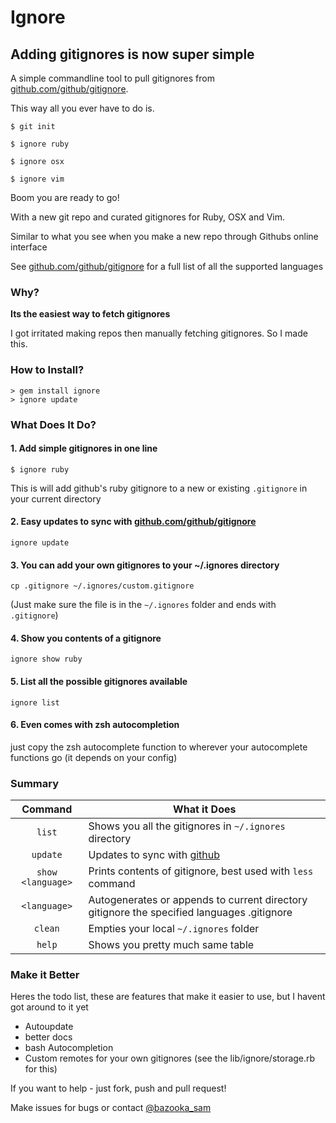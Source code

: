 # Ignore

## Adding gitignores is now super simple

A simple commandline tool to pull gitignores from  [github.com/github/gitignore](https://github.com/github/gitignore).

This way all you ever have to do is.

```
$ git init

$ ignore ruby

$ ignore osx

$ ignore vim
```

Boom you are ready to go!

With a new git repo and curated gitignores for Ruby, OSX and Vim.

Similar to what you see when you make a new repo through Githubs online interface

See [github.com/github/gitignore](https://github.com/github/gitignore) for a full list of all the supported languages


### Why? 

**Its the easiest way to fetch gitignores**

I got irritated making repos then manually fetching gitignores. So I made this.

### How to Install? 

```
> gem install ignore
> ignore update
```

### What Does It Do? 

#### 1. Add simple gitignores in one line

```
$ ignore ruby
```

This is will add github's ruby gitignore to a new or existing `.gitignore` in your current directory

#### 2. Easy updates to sync with [github.com/github/gitignore](https://github.com/github/gitignore)

```
ignore update
```

#### 3. You can add your own gitignores to your ~/.ignores directory

```
cp .gitignore ~/.ignores/custom.gitignore
```

(Just make sure the file is in the `~/.ignores` folder and ends with `.gitignore`)

#### 4. Show you contents of a gitignore

```
ignore show ruby
```

#### 5. List all the possible gitignores available

```
ignore list
```

#### 6. Even comes with zsh autocompletion

just copy the zsh autocomplete function to wherever your autocomplete functions go (it depends on your config)

### Summary

| Command | What it Does |
|:-------:|--------------|
| `list` | Shows you all the gitignores in `~/.ignores` directory|
| `update`| Updates to sync with [github](https://github.com/github/gitignore)|
| `show <language>` | Prints contents of gitignore, best used with `less` command |
| `<language>` | Autogenerates or appends to current directory gitignore the specified languages .gitignore|
| `clean` | Empties your local `~/.ignores` folder |
| `help` | Shows you pretty much same table| 

### Make it Better

Heres the todo list, these are features that make it easier to use, but I havent got around to it yet

- Autoupdate
- better docs
- bash Autocompletion
- Custom remotes for your own gitignores (see the lib/ignore/storage.rb for this)

If you want to help - just fork, push and pull request!

Make issues for bugs or contact [@bazooka_sam](https://twitter.com/bazooka_sam)


